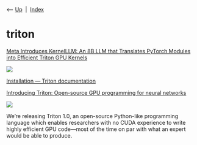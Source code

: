 <div class="nav">

⟵ [Up](index.html)  \|  [Index](index.html)

</div>

# triton

<div class="cards">

<div class="card">

<div class="card-title">

[Meta Introduces KernelLLM: An 8B LLM that Translates PyTorch Modules
into Efficient Triton GPU
Kernels](https://www.marktechpost.com/2025/05/20/meta-introduces-kernelllm-an-8b-llm-that-translates-pytorch-modules-into-efficient-triton-gpu-kernels/)

</div>

<div class="card-image">

[![](https://www.marktechpost.com/wp-content/uploads/2025/05/llm_performance_comparison-scaled.png)](https://www.marktechpost.com/2025/05/20/meta-introduces-kernelllm-an-8b-llm-that-translates-pytorch-modules-into-efficient-triton-gpu-kernels/)

</div>

</div>

<div class="card">

<div class="card-title">

[Installation — Triton
documentation](https://triton-lang.org/main/getting-started/installation.html)

</div>

</div>

<div class="card">

<div class="card-title">

[Introducing Triton: Open-source GPU programming for neural
networks](https://openai.com/research/triton)

</div>

<div class="card-image">

[![](https://images.ctfassets.net/kftzwdyauwt9/cdce1ebd-19a2-4848-a08ec8c44e18/55b924fc6628318148b7c5c4902551e7/image-18.webp?w=1600&h=900&fit=fill)](https://openai.com/research/triton)

</div>

We’re releasing Triton 1.0, an open-source Python-like programming
language which enables researchers with no CUDA experience to write
highly efficient GPU code—most of the time on par with what an expert
would be able to produce.

</div>

</div>
